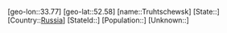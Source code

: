﻿---
location: [52.58,33.77]
type: City
tags:
- geo/City


SpocWebEntityId: 35011
isDeleted: false
confidential: public

---
[geo-lon::33.77]
[geo-lat::52.58]
[name::Truhtschewsk]
[State::]
[Country::[Russia](geo/Continent/Europe/Russia.md)]
[StateId::]
[Population::]
[Unknown::]

